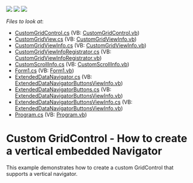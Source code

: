 <!-- default badges list -->
![](https://img.shields.io/endpoint?url=https://codecentral.devexpress.com/api/v1/VersionRange/128624257/14.1.3%2B)
[![](https://img.shields.io/badge/Open_in_DevExpress_Support_Center-FF7200?style=flat-square&logo=DevExpress&logoColor=white)](https://supportcenter.devexpress.com/ticket/details/E4091)
[![](https://img.shields.io/badge/📖_How_to_use_DevExpress_Examples-e9f6fc?style=flat-square)](https://docs.devexpress.com/GeneralInformation/403183)
<!-- default badges end -->
<!-- default file list -->
*Files to look at*:

* [CustomGridControl.cs](./CS/ExtendedDataNavigator/CustomGridControl/CustomGridControl.cs) (VB: [CustomGridControl.vb](./VB/ExtendedDataNavigator/CustomGridControl/CustomGridControl.vb))
* [CustomGridView.cs](./CS/ExtendedDataNavigator/CustomGridControl/CustomGridView.cs) (VB: [CustomGridViewInfo.vb](./VB/ExtendedDataNavigator/CustomGridControl/CustomGridViewInfo.vb))
* [CustomGridViewInfo.cs](./CS/ExtendedDataNavigator/CustomGridControl/CustomGridViewInfo.cs) (VB: [CustomGridViewInfo.vb](./VB/ExtendedDataNavigator/CustomGridControl/CustomGridViewInfo.vb))
* [CustomGridViewInfoRegistrator.cs](./CS/ExtendedDataNavigator/CustomGridControl/CustomGridViewInfoRegistrator.cs) (VB: [CustomGridViewInfoRegistrator.vb](./VB/ExtendedDataNavigator/CustomGridControl/CustomGridViewInfoRegistrator.vb))
* [CustomScrollInfo.cs](./CS/ExtendedDataNavigator/CustomGridControl/CustomScrollInfo.cs) (VB: [CustomScrollInfo.vb](./VB/ExtendedDataNavigator/CustomGridControl/CustomScrollInfo.vb))
* [Form1.cs](./CS/ExtendedDataNavigator/Form1.cs) (VB: [Form1.vb](./VB/ExtendedDataNavigator/Form1.vb))
* [ExtendedDataNavigator.cs](./CS/ExtendedDataNavigator/Navigator/ExtendedDataNavigator.cs) (VB: [ExtendedDataNavigatorButtonsViewInfo.vb](./VB/ExtendedDataNavigator/Navigator/ExtendedDataNavigatorButtonsViewInfo.vb))
* [ExtendedDataNavigatorButtons.cs](./CS/ExtendedDataNavigator/Navigator/ExtendedDataNavigatorButtons.cs) (VB: [ExtendedDataNavigatorButtonsViewInfo.vb](./VB/ExtendedDataNavigator/Navigator/ExtendedDataNavigatorButtonsViewInfo.vb))
* [ExtendedDataNavigatorButtonsViewInfo.cs](./CS/ExtendedDataNavigator/Navigator/ExtendedDataNavigatorButtonsViewInfo.cs) (VB: [ExtendedDataNavigatorButtonsViewInfo.vb](./VB/ExtendedDataNavigator/Navigator/ExtendedDataNavigatorButtonsViewInfo.vb))
* [Program.cs](./CS/ExtendedDataNavigator/Program.cs) (VB: [Program.vb](./VB/ExtendedDataNavigator/Program.vb))
<!-- default file list end -->
# Custom GridControl - How to create a vertical embedded Navigator


<p>This example demonstrates how to create a custom GridControl that supports a vertical navigator.</p>

<br/>


